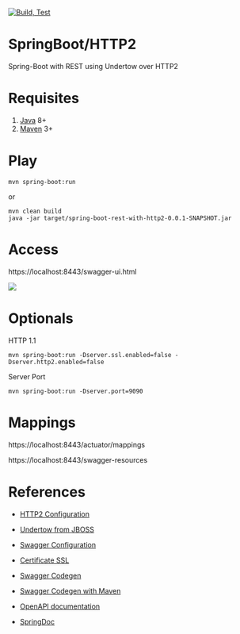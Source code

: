 [![Build, Test](https://github.com/humbertodias/spring-boot-rest-with-http2/actions/workflows/build.yml/badge.svg)](https://github.com/humbertodias/spring-boot-rest-with-http2/actions/workflows/build.yml)

# SpringBoot/HTTP2

Spring-Boot with REST using Undertow over HTTP2 

# Requisites

1. [Java](http://www.oracle.com/technetwork/java/javase/downloads/jdk8-downloads-2133151.html) 8+
2. [Maven](https://maven.apache.org/download.cgi) 3+

# Play

```shell
mvn spring-boot:run
```

or

```shell
mvn clean build
java -jar target/spring-boot-rest-with-http2-0.0.1-SNAPSHOT.jar
```

# Access

https://localhost:8443/swagger-ui.html


![](doc/swagger-amadeus.png)

# Optionals

HTTP 1.1

```shell
mvn spring-boot:run -Dserver.ssl.enabled=false -Dserver.http2.enabled=false
```

Server Port

```shell
mvn spring-boot:run -Dserver.port=9090
```

# Mappings

https://localhost:8443/actuator/mappings

https://localhost:8443/swagger-resources


# References

* [HTTP2 Configuration](http://www.baeldung.com/spring-boot-application-configuration)

* [Undertow from JBOSS](http://undertow.io)

* [Swagger Configuration](http://www.baeldung.com/swagger-2-documentation-for-spring-rest-api)

* [Certificate SSL](https://www.thomasvitale.com/https-spring-boot-ssl-certificate)

* [Swagger Codegen](https://github.com/swagger-api/swagger-codegen)

* [Swagger Codegen with Maven](https://www.clianz.com/2016/05/29/java-mvc-swagger-gen/)

* [OpenAPI documentation](https://www.baeldung.com/spring-rest-openapi-documentation)

* [SpringDoc](https://springdoc.org/springdoc-properties.html)
